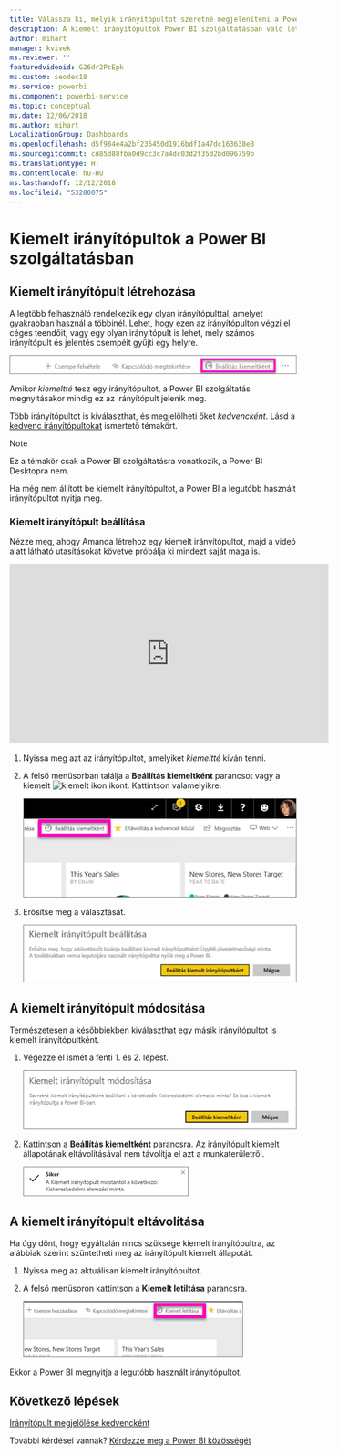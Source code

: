 ```yaml
---
title: Válassza ki, melyik irányítópultot szeretné megjeleníteni a Power BI szolgáltatás megnyitásakor
description: A kiemelt irányítópultok Power BI szolgáltatásban való létrehozását ismertető dokumentáció
author: mihart
manager: kvivek
ms.reviewer: ''
featuredvideoid: G26dr2PsEpk
ms.custom: seodec18
ms.service: powerbi
ms.component: powerbi-service
ms.topic: conceptual
ms.date: 12/06/2018
ms.author: mihart
LocalizationGroup: Dashboards
ms.openlocfilehash: d5f984e4a2bf235450d1916bdf1a47dc163638e8
ms.sourcegitcommit: cd85d88fba0d9cc3c7a4dc03d2f35d2bd096759b
ms.translationtype: HT
ms.contentlocale: hu-HU
ms.lasthandoff: 12/12/2018
ms.locfileid: "53280075"
---
```

# <a name="featured-dashboards-in-power-bi-service"></a>Kiemelt irányítópultok a Power BI szolgáltatásban
## <a name="create-a-featured-dashboard"></a>Kiemelt irányítópult létrehozása
A legtöbb felhasználó rendelkezik egy olyan irányítópulttal, amelyet gyakrabban használ a többinél.  Lehet, hogy ezen az irányítópulton végzi el céges teendőit, vagy egy olyan irányítópult is lehet, mely számos irányítópult és jelentés csempéit gyűjti egy helyre.

![beállítás kiemeltként ikon](./media/end-user-featured/power-bi-feature-nav.png)

Amikor *kiemeltté* tesz egy irányítópultot, a Power BI szolgáltatás megnyitásakor mindig ez az irányítópult jelenik meg.  

Több irányítópultot is kiválaszthat, és megjelölheti őket *kedvencként*. Lásd a [kedvenc irányítópultokat](end-user-favorite.md) ismertető témakört.

> [!NOTE] 
>Ez a témakör csak a Power BI szolgáltatásra vonatkozik, a Power BI Desktopra nem.

Ha még nem állított be kiemelt irányítópultot, a Power BI a legutóbb használt irányítópultot nyitja meg.  

### <a name="to-set-a-dashboard-as-featured"></a>**Kiemelt** irányítópult beállítása
Nézze meg, ahogy Amanda létrehoz egy kiemelt irányítópultot, majd a videó alatt látható utasításokat követve próbálja ki mindezt saját maga is.

<iframe width="560" height="315" src="https://www.youtube.com/embed/G26dr2PsEpk" frameborder="0" allowfullscreen></iframe>



1. Nyissa meg azt az irányítópultot, amelyiket *kiemeltté* kíván tenni. 
2. A felső menüsorban találja a **Beállítás kiemeltként** parancsot vagy a kiemelt ![kiemelt ikon](./media/end-user-featured/power-bi-featured-icon.png) ikont. Kattintson valamelyikre.
   
    ![Beállítás kiemeltként ikon](./media/end-user-featured/power-bi-set-as-featured.png)
3. Erősítse meg a választását.
   
    ![kiemelt irányítópult beállítása](./media/end-user-featured/power-bi-create-featured.png)

## <a name="change-the-featured-dashboard"></a>A kiemelt irányítópult módosítása
Természetesen a későbbiekben kiválaszthat egy másik irányítópultot is kiemelt irányítópultként.

1. Végezze el ismét a fenti 1. és 2. lépést.
   
    ![Kiemelt irányítópult módosítása ablak](./media/end-user-featured/power-bi-change-feature.png)
2. Kattintson a **Beállítás kiemeltként** parancsra. Az irányítópult kiemelt állapotának eltávolításával nem távolítja el azt a munkaterületről.  
   
    ![sikert jelző üzenet](./media/end-user-featured/power-bi-success.png)

## <a name="remove-the-featured-dashboard"></a>A kiemelt irányítópult eltávolítása
Ha úgy dönt, hogy egyáltalán nincs szüksége kiemelt irányítópultra, az alábbiak szerint szüntetheti meg az irányítópult kiemelt állapotát.

1. Nyissa meg az aktuálisan kiemelt irányítópultot.
2. A felső menüsoron kattintson a **Kiemelt letiltása** parancsra.
   
    ![kiemelt törlése](./media/end-user-featured/power-bi-unfeature.png)

Ekkor a Power BI megnyitja a legutóbb használt irányítópultot.  

## <a name="next-steps"></a>Következő lépések
[Irányítópult megjelölése kedvencként](end-user-favorite.md)

További kérdései vannak? [Kérdezze meg a Power BI közösségét](http://community.powerbi.com/)

